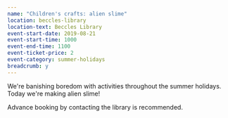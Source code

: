 ```yaml
---
name: "Children's crafts: alien slime"
location: beccles-library
location-text: Beccles Library
event-start-date: 2019-08-21
event-start-time: 1000
event-end-time: 1100
event-ticket-price: 2
event-category: summer-holidays
breadcrumb: y
---
```


We're banishing boredom with activities throughout the summer holidays. Today we're making alien slime!

Advance booking by contacting the library is recommended.
